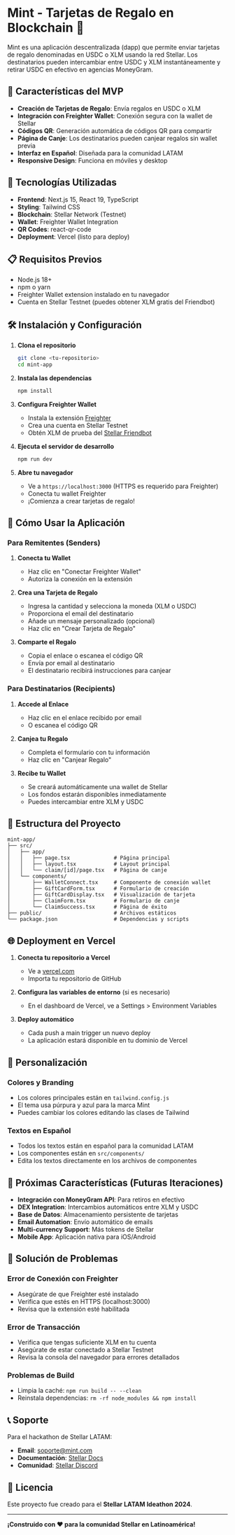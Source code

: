 # Mint - Tarjetas de Regalo en Blockchain 🎁

Mint es una aplicación descentralizada (dapp) que permite enviar tarjetas de regalo denominadas en USDC o XLM usando la red Stellar. Los destinatarios pueden intercambiar entre USDC y XLM instantáneamente y retirar USDC en efectivo en agencias MoneyGram.

## 🌟 Características del MVP

- **Creación de Tarjetas de Regalo**: Envía regalos en USDC o XLM
- **Integración con Freighter Wallet**: Conexión segura con la wallet de Stellar
- **Códigos QR**: Generación automática de códigos QR para compartir
- **Página de Canje**: Los destinatarios pueden canjear regalos sin wallet previa
- **Interfaz en Español**: Diseñada para la comunidad LATAM
- **Responsive Design**: Funciona en móviles y desktop

## 🚀 Tecnologías Utilizadas

- **Frontend**: Next.js 15, React 19, TypeScript
- **Styling**: Tailwind CSS
- **Blockchain**: Stellar Network (Testnet)
- **Wallet**: Freighter Wallet Integration
- **QR Codes**: react-qr-code
- **Deployment**: Vercel (listo para deploy)

## 📋 Requisitos Previos

- Node.js 18+ 
- npm o yarn
- Freighter Wallet extension instalado en tu navegador
- Cuenta en Stellar Testnet (puedes obtener XLM gratis del Friendbot)

## 🛠️ Instalación y Configuración

1. **Clona el repositorio**
   ```bash
   git clone <tu-repositorio>
   cd mint-app
   ```

2. **Instala las dependencias**
   ```bash
   npm install
   ```

3. **Configura Freighter Wallet**
   - Instala la extensión [Freighter](https://www.freighter.app/)
   - Crea una cuenta en Stellar Testnet
   - Obtén XLM de prueba del [Stellar Friendbot](https://friendbot.stellar.org/)

4. **Ejecuta el servidor de desarrollo**
   ```bash
   npm run dev
   ```

5. **Abre tu navegador**
   - Ve a `https://localhost:3000` (HTTPS es requerido para Freighter)
   - Conecta tu wallet Freighter
   - ¡Comienza a crear tarjetas de regalo!

## 🎯 Cómo Usar la Aplicación

### Para Remitentes (Senders)

1. **Conecta tu Wallet**
   - Haz clic en "Conectar Freighter Wallet"
   - Autoriza la conexión en la extensión

2. **Crea una Tarjeta de Regalo**
   - Ingresa la cantidad y selecciona la moneda (XLM o USDC)
   - Proporciona el email del destinatario
   - Añade un mensaje personalizado (opcional)
   - Haz clic en "Crear Tarjeta de Regalo"

3. **Comparte el Regalo**
   - Copia el enlace o escanea el código QR
   - Envía por email al destinatario
   - El destinatario recibirá instrucciones para canjear

### Para Destinatarios (Recipients)

1. **Accede al Enlace**
   - Haz clic en el enlace recibido por email
   - O escanea el código QR

2. **Canjea tu Regalo**
   - Completa el formulario con tu información
   - Haz clic en "Canjear Regalo"

3. **Recibe tu Wallet**
   - Se creará automáticamente una wallet de Stellar
   - Los fondos estarán disponibles inmediatamente
   - Puedes intercambiar entre XLM y USDC

## 🔧 Estructura del Proyecto

```
mint-app/
├── src/
│   ├── app/
│   │   ├── page.tsx              # Página principal
│   │   ├── layout.tsx            # Layout principal
│   │   └── claim/[id]/page.tsx   # Página de canje
│   └── components/
│       ├── WalletConnect.tsx     # Componente de conexión wallet
│       ├── GiftCardForm.tsx      # Formulario de creación
│       ├── GiftCardDisplay.tsx   # Visualización de tarjeta
│       ├── ClaimForm.tsx         # Formulario de canje
│       └── ClaimSuccess.tsx      # Página de éxito
├── public/                       # Archivos estáticos
└── package.json                  # Dependencias y scripts
```

## 🌐 Deployment en Vercel

1. **Conecta tu repositorio a Vercel**
   - Ve a [vercel.com](https://vercel.com)
   - Importa tu repositorio de GitHub

2. **Configura las variables de entorno** (si es necesario)
   - En el dashboard de Vercel, ve a Settings > Environment Variables

3. **Deploy automático**
   - Cada push a main trigger un nuevo deploy
   - La aplicación estará disponible en tu dominio de Vercel

## 🎨 Personalización

### Colores y Branding
- Los colores principales están en `tailwind.config.js`
- El tema usa púrpura y azul para la marca Mint
- Puedes cambiar los colores editando las clases de Tailwind

### Textos en Español
- Todos los textos están en español para la comunidad LATAM
- Los componentes están en `src/components/`
- Edita los textos directamente en los archivos de componentes

## 🔮 Próximas Características (Futuras Iteraciones)

- **Integración con MoneyGram API**: Para retiros en efectivo
- **DEX Integration**: Intercambios automáticos entre XLM y USDC
- **Base de Datos**: Almacenamiento persistente de tarjetas
- **Email Automation**: Envío automático de emails
- **Multi-currency Support**: Más tokens de Stellar
- **Mobile App**: Aplicación nativa para iOS/Android

## 🐛 Solución de Problemas

### Error de Conexión con Freighter
- Asegúrate de que Freighter esté instalado
- Verifica que estés en HTTPS (localhost:3000)
- Revisa que la extensión esté habilitada

### Error de Transacción
- Verifica que tengas suficiente XLM en tu cuenta
- Asegúrate de estar conectado a Stellar Testnet
- Revisa la consola del navegador para errores detallados

### Problemas de Build
- Limpia la caché: `npm run build -- --clean`
- Reinstala dependencias: `rm -rf node_modules && npm install`

## 📞 Soporte

Para el hackathon de Stellar LATAM:
- **Email**: soporte@mint.com
- **Documentación**: [Stellar Docs](https://developers.stellar.org/)
- **Comunidad**: [Stellar Discord](https://discord.gg/stellarlumens)

## 📄 Licencia

Este proyecto fue creado para el **Stellar LATAM Ideathon 2024**. 

---

**¡Construido con ❤️ para la comunidad Stellar en Latinoamérica!**
